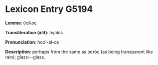 # Lexicon Entry G5194

**Lemma**: ὕαλος

**Transliteration (xlit)**: hýalos

**Pronunciation**: hoo'-al-os

**Description**:
perhaps from the same as ὑετός (as being transparent like rain); glass:--glass.
